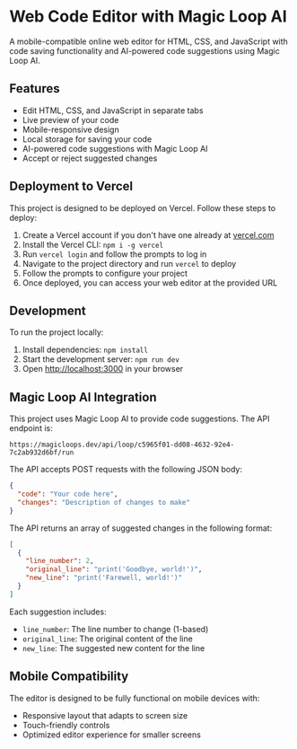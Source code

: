 # Web Code Editor with Magic Loop AI

A mobile-compatible online web editor for HTML, CSS, and JavaScript with code saving functionality and AI-powered code suggestions using Magic Loop AI.

## Features

- Edit HTML, CSS, and JavaScript in separate tabs
- Live preview of your code
- Mobile-responsive design
- Local storage for saving your code
- AI-powered code suggestions with Magic Loop AI
- Accept or reject suggested changes

## Deployment to Vercel

This project is designed to be deployed on Vercel. Follow these steps to deploy:

1. Create a Vercel account if you don't have one already at [vercel.com](https://vercel.com)
2. Install the Vercel CLI: `npm i -g vercel`
3. Run `vercel login` and follow the prompts to log in
4. Navigate to the project directory and run `vercel` to deploy
5. Follow the prompts to configure your project
6. Once deployed, you can access your web editor at the provided URL

## Development

To run the project locally:

1. Install dependencies: `npm install`
2. Start the development server: `npm run dev`
3. Open [http://localhost:3000](http://localhost:3000) in your browser

## Magic Loop AI Integration

This project uses Magic Loop AI to provide code suggestions. The API endpoint is:
```
https://magicloops.dev/api/loop/c5965f01-dd08-4632-92e4-7c2ab932d6bf/run
```

The API accepts POST requests with the following JSON body:
```json
{
  "code": "Your code here",
  "changes": "Description of changes to make"
}
```

The API returns an array of suggested changes in the following format:
```json
[
  {
    "line_number": 2,
    "original_line": "print('Goodbye, world!')",
    "new_line": "print('Farewell, world!')"
  }
]
```

Each suggestion includes:
- `line_number`: The line number to change (1-based)
- `original_line`: The original content of the line
- `new_line`: The suggested new content for the line

## Mobile Compatibility

The editor is designed to be fully functional on mobile devices with:
- Responsive layout that adapts to screen size
- Touch-friendly controls
- Optimized editor experience for smaller screens
